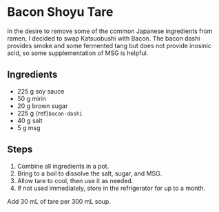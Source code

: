 # Bacon Shoyu Tare
 
In the desire to remove some of the common Japanese ingredients from ramen, I
decided to swap Katsuobushi with Bacon. The bacon dashi provides smoke and some
fermented tang but does not provide inosinic acid, so some supplementation of
MSG is helpful. 

## Ingredients

* 225 g soy sauce
* 50 g mirin
* 20 g brown sugar
* 225 g {ref}`bacon-dashi` 
* 40 g salt
* 5 g msg

## Steps

1. Combine all ingredients in a pot.
2. Bring to a boil to dissolve the salt, sugar, and MSG. 
3. Allow tare to cool, then use it as needed. 
4. If not used immediately, store in the refrigerator for up to a month.

Add 30 mL of tare per 300 mL soup. 